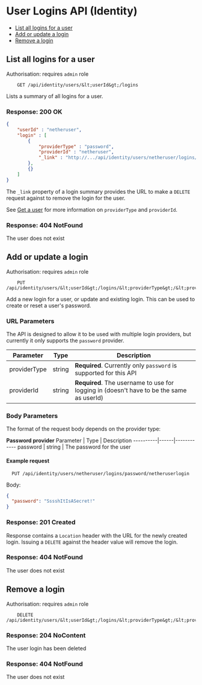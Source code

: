 # User Logins API (Identity)

* [List all logins for a user](#list-all-logins-for-a-user)
* [Add or update a login](#add-or-update-a-login)
* [Remove a login](#remove-a-login)

## List all logins for a user

Authorisation: requires `admin` role

```
    GET /api/identity/users/&lt;userId&gt;/logins
```

Lists a summary of all logins for a user.


### Response: 200 OK

```json
{
    "userId" : "netheruser",
    "login" : [
        {
            "providerType" : "password",
            "providerId" : "netheruser",
            "_link" : "http://.../api/identity/users/netheruser/logins/password/netheruser"
        },
        {}
    ]
}
```

The `_link` property of a login summary provides the URL to make a `DELETE` request against to remove the login for the user.

See [Get a user](users.md#get-a-user) for more information on `providerType` and `providerId`.


### Response: 404 NotFound
The user does not exist


## Add or update a login

Authorisation: requires `admin` role

```
    PUT /api/identity/users/&lt;userId&gt;/logins/&lt;providerType&gt;/&lt;providerId&gt;
```

Add a new login for a user, or update and existing login. This can be used to create or reset a user's password.

### URL Parameters
The API is designed to allow it to be used with multiple login providers, but currently it only supports the `password` provider.

Parameter | Type | Description
----------|------|------------
providerType | string | **Required**. Currently only `password` is supported for this API
providerId   | string | **Required**. The username to use for logging in (doesn't have to be the same as userId)

### Body Parameters
The format of the request body depends on the provider type:

**Password provider**
Parameter | Type | Description
----------|------|------------
password | string | The password for the user


#### Example request

```
  PUT /api/identity/users/netheruser/logins/password/netheruserlogin
```
Body:
```json
{
  "password": "SssshItIsASecret!"
}
```

### Response: 201 Created

Response contains a `Location` header with the URL for the newly created login. Issuing a `DELETE` against the header value will remove the login.

### Response: 404 NotFound
The user does not exist


## Remove a login

Authorisation: requires `admin` role

```
    DELETE /api/identity/users/&lt;userId&gt;/logins/&lt;providerType&gt;/&lt;providerId&gt;
```

### Response: 204 NoContent

The user login has been deleted

### Response: 404 NotFound
The user does not exist